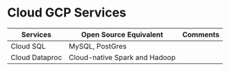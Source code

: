 # Cloud GCP Services


| Services       | Open Source Equivalent              | Comments                 |
|----------------|-------------------------------------|--------------------------|
| Cloud SQL      | MySQL, PostGres                     |                          |
| Cloud Dataproc | Cloud-native Spark and Hadoop       |                          |



